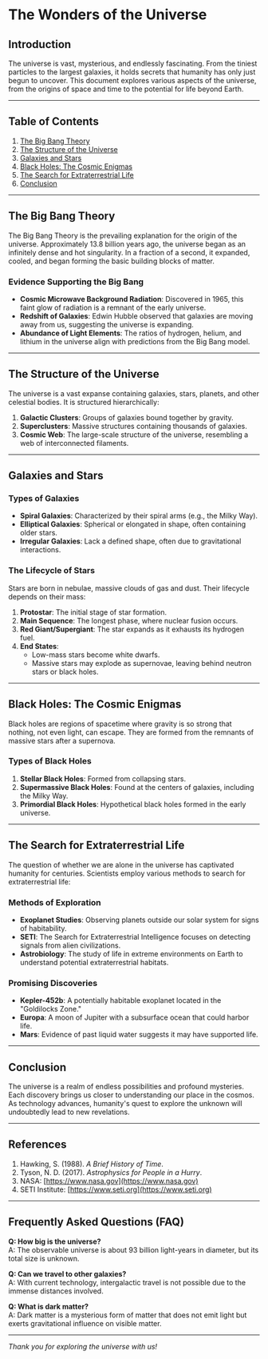 # The Wonders of the Universe

## Introduction

The universe is vast, mysterious, and endlessly fascinating. From the tiniest particles to the largest galaxies, it holds secrets that humanity has only just begun to uncover. This document explores various aspects of the universe, from the origins of space and time to the potential for life beyond Earth.

---

## Table of Contents

1. [The Big Bang Theory](#the-big-bang-theory)
2. [The Structure of the Universe](#the-structure-of-the-universe)
3. [Galaxies and Stars](#galaxies-and-stars)
4. [Black Holes: The Cosmic Enigmas](#black-holes-the-cosmic-enigmas)
5. [The Search for Extraterrestrial Life](#the-search-for-extraterrestrial-life)
6. [Conclusion](#conclusion)

---

## The Big Bang Theory

The Big Bang Theory is the prevailing explanation for the origin of the universe. Approximately 13.8 billion years ago, the universe began as an infinitely dense and hot singularity. In a fraction of a second, it expanded, cooled, and began forming the basic building blocks of matter.

### Evidence Supporting the Big Bang

- **Cosmic Microwave Background Radiation**: Discovered in 1965, this faint glow of radiation is a remnant of the early universe.
- **Redshift of Galaxies**: Edwin Hubble observed that galaxies are moving away from us, suggesting the universe is expanding.
- **Abundance of Light Elements**: The ratios of hydrogen, helium, and lithium in the universe align with predictions from the Big Bang model.

---

## The Structure of the Universe

The universe is a vast expanse containing galaxies, stars, planets, and other celestial bodies. It is structured hierarchically:

1. **Galactic Clusters**: Groups of galaxies bound together by gravity.
2. **Superclusters**: Massive structures containing thousands of galaxies.
3. **Cosmic Web**: The large-scale structure of the universe, resembling a web of interconnected filaments.

---

## Galaxies and Stars

### Types of Galaxies

- **Spiral Galaxies**: Characterized by their spiral arms (e.g., the Milky Way).
- **Elliptical Galaxies**: Spherical or elongated in shape, often containing older stars.
- **Irregular Galaxies**: Lack a defined shape, often due to gravitational interactions.

### The Lifecycle of Stars

Stars are born in nebulae, massive clouds of gas and dust. Their lifecycle depends on their mass:

1. **Protostar**: The initial stage of star formation.
2. **Main Sequence**: The longest phase, where nuclear fusion occurs.
3. **Red Giant/Supergiant**: The star expands as it exhausts its hydrogen fuel.
4. **End States**:
   - Low-mass stars become white dwarfs.
   - Massive stars may explode as supernovae, leaving behind neutron stars or black holes.

---

## Black Holes: The Cosmic Enigmas

Black holes are regions of spacetime where gravity is so strong that nothing, not even light, can escape. They are formed from the remnants of massive stars after a supernova.

### Types of Black Holes

1. **Stellar Black Holes**: Formed from collapsing stars.
2. **Supermassive Black Holes**: Found at the centers of galaxies, including the Milky Way.
3. **Primordial Black Holes**: Hypothetical black holes formed in the early universe.

---

## The Search for Extraterrestrial Life

The question of whether we are alone in the universe has captivated humanity for centuries. Scientists employ various methods to search for extraterrestrial life:

### Methods of Exploration

- **Exoplanet Studies**: Observing planets outside our solar system for signs of habitability.
- **SETI**: The Search for Extraterrestrial Intelligence focuses on detecting signals from alien civilizations.
- **Astrobiology**: The study of life in extreme environments on Earth to understand potential extraterrestrial habitats.

### Promising Discoveries

- **Kepler-452b**: A potentially habitable exoplanet located in the "Goldilocks Zone."
- **Europa**: A moon of Jupiter with a subsurface ocean that could harbor life.
- **Mars**: Evidence of past liquid water suggests it may have supported life.

---

## Conclusion

The universe is a realm of endless possibilities and profound mysteries. Each discovery brings us closer to understanding our place in the cosmos. As technology advances, humanity's quest to explore the unknown will undoubtedly lead to new revelations.

---

## References

1. Hawking, S. (1988). *A Brief History of Time*.
2. Tyson, N. D. (2017). *Astrophysics for People in a Hurry*.
3. NASA: [https://www.nasa.gov](https://www.nasa.gov)
4. SETI Institute: [https://www.seti.org](https://www.seti.org)

---

## Frequently Asked Questions (FAQ)

**Q: How big is the universe?**  
A: The observable universe is about 93 billion light-years in diameter, but its total size is unknown.

**Q: Can we travel to other galaxies?**  
A: With current technology, intergalactic travel is not possible due to the immense distances involved.

**Q: What is dark matter?**  
A: Dark matter is a mysterious form of matter that does not emit light but exerts gravitational influence on visible matter.

---

*Thank you for exploring the universe with us!*
